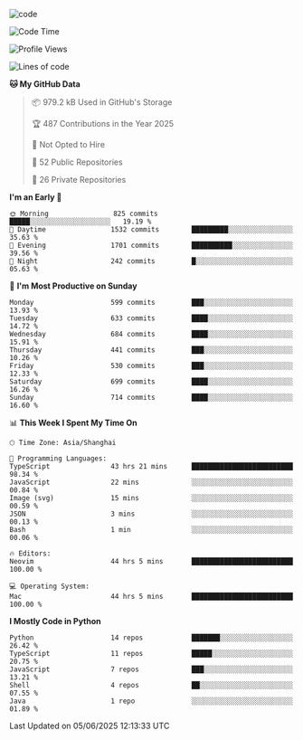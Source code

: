 
<!--
**liuyaanng/liuyaanng** is a ✨ _special_ ✨ repository because its `README.md` (this file) appears on your GitHub profile.

Here are some ideas to get you started:

- 🔭 I’m currently working on ...
- 🌱 I’m currently learning ...
- 👯 I’m looking to collaborate on ...
- 🤔 I’m looking for help with ...
- 💬 Ask me about ...
- 📫 How to reach me: ...
- 😄 Pronouns: ...
- ⚡ Fun fact: ...
-->


![code](https://cdn.jsdelivr.net/gh/liuyaanng/liuyaanng@1.0/code.gif) 

<!--START_SECTION:waka-->
![Code Time](http://img.shields.io/badge/Code%20Time-1%2C571%20hrs%209%20mins-blue)

![Profile Views](http://img.shields.io/badge/Profile%20Views-0-blue)

![Lines of code](https://img.shields.io/badge/From%20Hello%20World%20I%27ve%20Written-25.7%20million%20lines%20of%20code-blue)

**🐱 My GitHub Data** 

> 📦 979.2 kB Used in GitHub's Storage 
 > 
> 🏆 487 Contributions in the Year 2025
 > 
> 🚫 Not Opted to Hire
 > 
> 📜 52 Public Repositories 
 > 
> 🔑 26 Private Repositories 
 > 
**I'm an Early 🐤** 

```text
🌞 Morning                825 commits         █████░░░░░░░░░░░░░░░░░░░░   19.19 % 
🌆 Daytime                1532 commits        █████████░░░░░░░░░░░░░░░░   35.63 % 
🌃 Evening                1701 commits        ██████████░░░░░░░░░░░░░░░   39.56 % 
🌙 Night                  242 commits         █░░░░░░░░░░░░░░░░░░░░░░░░   05.63 % 
```
📅 **I'm Most Productive on Sunday** 

```text
Monday                   599 commits         ███░░░░░░░░░░░░░░░░░░░░░░   13.93 % 
Tuesday                  633 commits         ████░░░░░░░░░░░░░░░░░░░░░   14.72 % 
Wednesday                684 commits         ████░░░░░░░░░░░░░░░░░░░░░   15.91 % 
Thursday                 441 commits         ███░░░░░░░░░░░░░░░░░░░░░░   10.26 % 
Friday                   530 commits         ███░░░░░░░░░░░░░░░░░░░░░░   12.33 % 
Saturday                 699 commits         ████░░░░░░░░░░░░░░░░░░░░░   16.26 % 
Sunday                   714 commits         ████░░░░░░░░░░░░░░░░░░░░░   16.60 % 
```


📊 **This Week I Spent My Time On** 

```text
🕑︎ Time Zone: Asia/Shanghai

💬 Programming Languages: 
TypeScript               43 hrs 21 mins      █████████████████████████   98.34 % 
JavaScript               22 mins             ░░░░░░░░░░░░░░░░░░░░░░░░░   00.84 % 
Image (svg)              15 mins             ░░░░░░░░░░░░░░░░░░░░░░░░░   00.59 % 
JSON                     3 mins              ░░░░░░░░░░░░░░░░░░░░░░░░░   00.13 % 
Bash                     1 min               ░░░░░░░░░░░░░░░░░░░░░░░░░   00.06 % 

🔥 Editors: 
Neovim                   44 hrs 5 mins       █████████████████████████   100.00 % 

💻 Operating System: 
Mac                      44 hrs 5 mins       █████████████████████████   100.00 % 
```

**I Mostly Code in Python** 

```text
Python                   14 repos            ███████░░░░░░░░░░░░░░░░░░   26.42 % 
TypeScript               11 repos            █████░░░░░░░░░░░░░░░░░░░░   20.75 % 
JavaScript               7 repos             ███░░░░░░░░░░░░░░░░░░░░░░   13.21 % 
Shell                    4 repos             ██░░░░░░░░░░░░░░░░░░░░░░░   07.55 % 
Java                     1 repo              ░░░░░░░░░░░░░░░░░░░░░░░░░   01.89 % 
```




 Last Updated on 05/06/2025 12:13:33 UTC
<!--END_SECTION:waka-->
